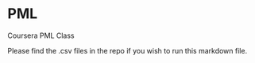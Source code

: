 # PML
Coursera PML Class

Please find the .csv files in the repo if you wish to run this markdown file.